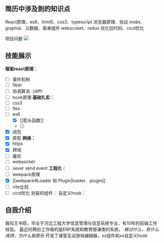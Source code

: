## 简历中涉及到的知识点

React原理，es6、html5、css3、typescript
浏览器原理、协议
mobx、graphql、元数据、表单组件
webscoket、redux
优化旧代码、cicd优化

项目问题
![](Pasted%20image%2020240406230726.png)
## 技能展示
**框架react原理：**
- [ ] 事件机制
- [ ] fiber
- [ ] 协调算法（diff）
- [ ] hook原理
**基础扎实：**
- [ ] css3
- [ ] flex
- [ ] es6
	- [x] [[箭头函数]] 
	- [ ] 
- [x] 闭包
- [x] 原型
**网络：**
- [x] https
- [x] 跨域
- [ ] 缓存
- [ ] websocket
- [ ] sever send event
**工程化：**
- [ ] webpack原理
- [x] [[webpack#Loader 和 Plugin|loader、plugin]]
- [ ] vite比较
- [ ] cicd优化
封装的组件：
自定义hook：

## 自我介绍
我叫王书硕，毕业于河北工程大学信息管理与信息系统专业，有10年的前端工作经验。
最近的两份工作做的是ERP系统和教育授课类的系统，
*做过什么，有什么成绩，为什么能胜任*
开发了课堂互动游戏编辑器，xx组件和xx自定义hook

